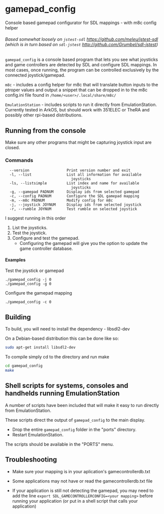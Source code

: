 # gamepad_config
Console based gamepad configurator for SDL mappings - with m8c config helper


###### Based somewhat loosely on `jstest-sdl` https://github.com/meleu/jstest-sdl (which is in turn based on `sdl-jstest` http://github.com/Grumbel/sdl-jstest)


`gamepad_config` is a console based program that lets you see what joysticks 
and game controllers are detected by SDL and configure SDL mappings. 
In most cases, once running, the program can be controlled exclusively by the
connected joystick/gamepad.

`m8c` - includes a config helper for m8c that will translate 
button inputs to the ptroper values and output a snippet that can be dropped 
in to the m8c config.ini file found in `/home/<user>/.local/share/m8c/`

`EmulationStation` - includes scripts to run it directly from EmulationStation. 
Currently tested in ArkOS, but should work with 351ELEC or TheRA and 
possibly other rpi-based distributions.


## Running from the console

Make sure any other programs that might be capturing joystick input are closed.


### Commands
```  -h, --help                Print this help
  --version                 Print version number and exit
  -l, --list                List all information for available
                              joysticks
  -ls, --listsimple         List index and name for available
                              joysticks
  -g, --gamepad PADNUM      Display ids from selected gamepad
  -c, --config PADNUM       Configure the SDL gamepad mapping
  -m, --m8c PADNUM          Modify config for m8c
  -j, --joystick JOYNUM     Display ids from selected joystick
  -r, --rumble JOYNUM       Test rumble on selected joystick
```

I suggest running in this order
1. List the joysticks.
2. Test the joystick.
3. Configure and test the gamepad.
   - Configuring the gamepad will give you the option to update the game controller
database.
#### Examples
Test the joystick or gamepad
```
./gamepad_config -j 0
./gamepad_config -g 0
```
Configure the gamepad mapping
```
./gamepad_config -c 0
```
 

## Building

To build, you will need to install the dependency - libsdl2-dev

On a Debian-based distribution this can be done like so:

```sh
sudo apt-get install libsdl2-dev 
```

To compile simply cd to the directory and run make

```sh
cd gamepad_config
make
```


## Shell scripts for systems, consoles and handhelds running EmulationStation 

A number of scripts have been included that will make it easy to run directly 
from EmulationStation.

These scripts direct the output of `gamepad_config` to the main display.

 - Drop the entire `gamepad_config` folder in the "ports" directory.
 - Restart EmulationStation.

The scripts should be available in the "PORTS" menu.


## Troubleshooting
- Make sure your mapping is in your aplication's gamecontrollerdb.txt 

- Some applications may not have or read the gamecontrollerdb.txt file

- If your application is still not detecting the gamepad, you may need to add the line
  ```export SDL_GAMECONTROLLERCONFIG=<your mapping>```
  before running your application 
  (or put in a shell script that calls your application)
